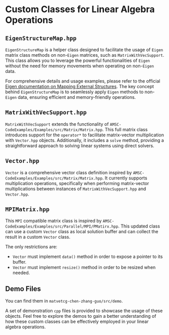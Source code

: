 # Custom Classes for Linear Algebra Operations

## `EigenStructureMap.hpp`

`EigenStructureMap` is a helper class designed to facilitate the usage of
`Eigen` matrix class methods on non-`Eigen` matrices, such as
`MatrixWithVecSupport`. This class allows you to leverage the powerful
functionalities of `Eigen` without the need for memory movements when operating
on non-`Eigen` data.

For comprehensive details and usage examples, please refer to the official
[Eigen documentation on Mapping External
Structures](http://www.eigen.tuxfamily.org/dox/group__TutorialMapClass.html).
The key concept behind `EigenStructureMap` is to seamlessly apply `Eigen`
methods to non-`Eigen` data, ensuring efficient and memory-friendly operations.

## `MatrixWithVecSupport.hpp`

`MatrixWithVecSupport` extends the functionality of
`AMSC-CodeExamples/Examples/src/Matrix/Matrix.hpp`. This full matrix class
introduces support for the `operator*` to facilitate matrix-vector
multiplication with `Vector.hpp` objects. Additionally, it includes a `solve`
method, providing a straightforward approach to solving linear systems using
direct solvers.

## `Vector.hpp`

`Vector` is a comprehensive vector class definition inspired by
`AMSC-CodeExamples/Examples/src/Matrix/Matrix.hpp`. It currently supports
multiplication operations, specifically when performing matrix-vector
multiplications between instances of `MatrixWithVecSupport.hpp` and
`Vector.hpp`.

## `MPIMatrix.hpp`
This `MPI` compatible matrix class is inspired by `AMSC-CodeExamples/Examples/src/Parallel/MPI/PMatirx.hpp`.
This updated class can use a custom `Vector` class as local solution buffer and can collect the result in
a custom `Vector` class.

The only restrictions are:
- `Vector` must implement `data()` method in order to expose a pointer to its buffer.
- `Vector` must implement `resize()` method in order to be resized when needed.

## Demo Files

You can find them in `matvetcg-chen-zhang-guo/src/demo`.

A set of demonstration `cpp` files is provided to showcase the usage of these
objects. Feel free to explore the demos to gain a better understanding of how
these custom classes can be effectively employed in your linear algebra
operations.
